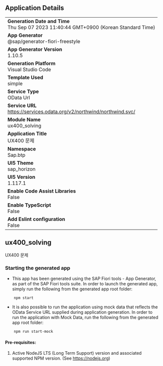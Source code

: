 ## Application Details
|               |
| ------------- |
|**Generation Date and Time**<br>Thu Sep 07 2023 11:40:44 GMT+0900 (Korean Standard Time)|
|**App Generator**<br>@sap/generator-fiori-freestyle|
|**App Generator Version**<br>1.10.5|
|**Generation Platform**<br>Visual Studio Code|
|**Template Used**<br>simple|
|**Service Type**<br>OData Url|
|**Service URL**<br>https://services.odata.org/v2/northwind/northwind.svc/
|**Module Name**<br>ux400_solving|
|**Application Title**<br>UX400 문제|
|**Namespace**<br>Sap.btp|
|**UI5 Theme**<br>sap_horizon|
|**UI5 Version**<br>1.117.1|
|**Enable Code Assist Libraries**<br>False|
|**Enable TypeScript**<br>False|
|**Add Eslint configuration**<br>False|

## ux400_solving

UX400 문제

### Starting the generated app

-   This app has been generated using the SAP Fiori tools - App Generator, as part of the SAP Fiori tools suite.  In order to launch the generated app, simply run the following from the generated app root folder:

```
    npm start
```

- It is also possible to run the application using mock data that reflects the OData Service URL supplied during application generation.  In order to run the application with Mock Data, run the following from the generated app root folder:

```
    npm run start-mock
```

#### Pre-requisites:

1. Active NodeJS LTS (Long Term Support) version and associated supported NPM version.  (See https://nodejs.org)



